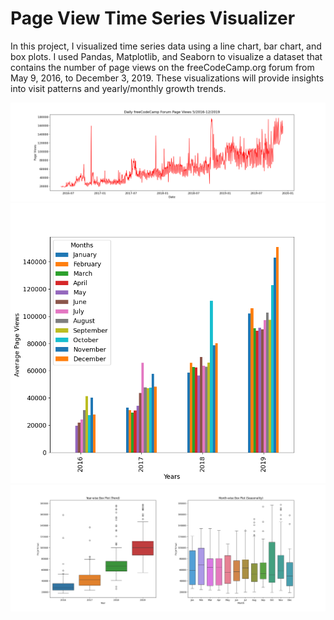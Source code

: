 # Page View Time Series Visualizer

In this project, I visualized time series data using a line chart, bar chart, and box plots. I used Pandas, Matplotlib, and Seaborn to visualize a dataset that contains the number of page views on the freeCodeCamp.org forum from May 9, 2016, to December 3, 2019. These visualizations will provide insights into visit patterns and yearly/monthly growth trends.

![A line plot for daily fcc forum page views](line_plot.png)
![A bar chart for the average pages per month by year](bar_plot.png)
![Two box plots that show how the values are distributed within a given year or month and how it compares over time.](box_plot.png)